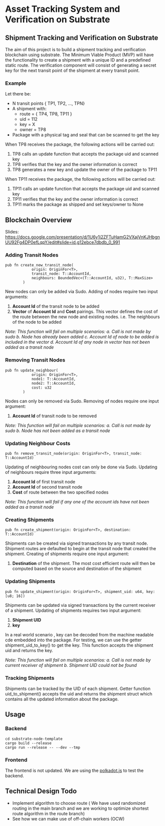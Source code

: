 # Asset Tracking System and Verification on Substrate

## Shipment Tracking and Verification on Substrate

The aim of this project is to build a shipment tracking and verification blockchain using substrate. The Minimum Viable Product (MVP) will have the functionality to create a shipment with a unique ID and a predefined static route. The verification component will consist of generating a secret key for the next transit point of the shipment at every transit point.

### Example

Let there be:

- N transit points { TP1, TP2, ..., TPN}
- A shipment with:
  - route = { TP4, TP8, TP11 }
  - uid = 112
  - key = X
  - owner = TP8
- Package with a physical tag and seal that can be scanned to get the key

When TP8 receives the package, the following actions will be carried out:

1. TP8 calls an update function that accepts the package uid and scanned key
2. TP8 verifies that the key and the owner information is correct
3. TP8 generates a new key and update the owner of the package to TP11

When TP11 receives the package, the following actions will be carried out:

1. TP11 calls an update function that accepts the package uid and scanned key
2. TP11 verifies that the key and the owner information is correct
3. TP11 marks the package as shipped and set keys/owner to None

## Blockchain Overview

Slides: <https://docs.google.com/presentation/d/1U6y1i2ZFTuHamG2VXajVnKJHbgnUU92Fg4DP0efLqpY/edit#slide=id.g12ebce7dbdb_0_991>

### Adding Transit Nodes 

```
pub fn create_new_transit_node(
			origin: OriginFor<T>,
			transit_node: T::AccountId,
			neighbours: BoundedVec<(T::AccountId, u32), T::MaxSize>
		) 
 ```

New nodes can only be added via Sudo. Adding of nodes require two input arguments:
1. **Account Id** of the transit node to be added
2. **Vector** of **Account Id** and **Cost** pairings. This vector defines the cost of the route between the new node and existing nodes. i.e. The neighbours of the node to be added<br>

*Note: This function will fail on multiple scenarios:
    a. Call is not made by sudo
    b. Node has already been added
    c. Account Id of node to be added is included in the vector
    d. Account Id of any node in vector has not been added as a transit node*

### Removing Transit Nodes

```
pub fn update_neighbour(
			origin: OriginFor<T>,
			node1: T::AccountId,
			node2: T::AccountId,
			cost: u32
		)
```

Nodes can only be removed via Sudo. Removing of nodes require one input argument:
1. **Account Id** of transit node to be removed<br>

*Note: This function will fail on multiple scenarios:
    a. Call is not made by sudo
    b. Node has not been added as a transit node*

### Updating Neighbour Costs

```
pub fn remove_transit_node(origin: OriginFor<T>, transit_node: T::AccountId)
```

Updating of neighbouring nodes cost can only be done via Sudo. Updating of neighbours require three input arguments:
1. **Account Id** of first transit node
2. **Account Id** of second transit node
3. **Cost** of route between the two specified nodes<br>

*Note: This function will fail if any one of the account ids have not been added as a transit node*

### Creating Shipments

```
pub fn create_shipment(origin: OriginFor<T>, destination: T::AccountId)
```


Shipments can be created via signed transactions by any transit node. Shipment routes are defaulted to begin at the transit node that created the shipment. Creating of shipments require one input argument:
1. **Destination** of the shipment. The most cost efficient route will then be computed based on the source and destination of the shipment

### Updating Shipments

```
pub fn update_shipment(origin: OriginFor<T>, shipment_uid: u64, key: [u8; 16])
```

Shipments can be updated via signed transactions by the current receiver of a shipment. Updating of shipments requires two input argument:
1. **Shipment UID**
2. **key**<br>

In a real world scenario , key can be decoded from the machine readable cde embedded into the package. For testing, we can use the getter shipment_uid_to_key() to get the key. This function accepts the shipment uid and returns the key. 

*Note: This function will fail on multiple scenarios:
    a. Call is not made by current receiver of shipment
    b. Shipment UID could not be found*
    
   
### Tracking Shipments

Shipments can be tracked by the UID of each shipment. Getter function uid_to_shipment() accepts the uid and returns the shipment struct which contains all the updated information about the package.

## Usage

### Backend

```
cd substrate-node-template
cargo build --release
cargo run --release -- --dev --tmp
```

### Frontend

The frontend is not updated. We are using the [polkadot.js](https://polkadot.js.org/apps) to test the backend.

## Technical Design Todo

- Implement algorithm to choose route ( We have used randomized routing in the main branch and we are working to optimize shortest route algorithm in the route branch)
- See how we can make use of off-chain workers (OCW)
